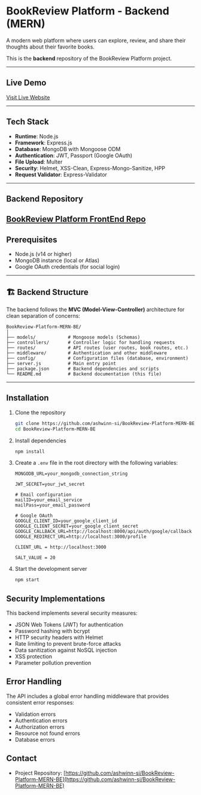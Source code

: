 # BookReview Platform - Backend (MERN)

A modern web platform where users can explore, review, and share their thoughts about their favorite books.  

This is the **backend** repository of the BookReview Platform project.

---
## Live Demo

[Visit Live Website](https://book-review-ashwin.vercel.app/)

---

## Tech Stack
- **Runtime**: Node.js
- **Framework**: Express.js
- **Database**: MongoDB with Mongoose ODM
- **Authentication**: JWT, Passport (Google OAuth)
- **File Upload**: Multer
- **Security**: Helmet, XSS-Clean, Express-Mongo-Sanitize, HPP
- **Request Validator**: Express-Validator 

---
## Backend Repository

[BookReview Platform FrontEnd Repo](https://github.com/ashwinn-si/BookReview-Platform-MERN-FE)
---
## Prerequisites
- Node.js (v14 or higher)
- MongoDB instance (local or Atlas)
- Google OAuth credentials (for social login)
---

## 🏗️ Backend Structure

The backend follows the **MVC (Model-View-Controller)** architecture for clean separation of concerns:

```
BookReview-Platform-MERN-BE/
│
├── models/            # Mongoose models (Schemas)
├── controllers/       # Controller logic for handling requests
├── routes/            # API routes (user routes, book routes, etc.)
├── middleware/        # Authentication and other middleware
├── config/            # Configuration files (database, environment)
├── server.js          # Main entry point
├── package.json       # Backend dependencies and scripts
└── README.md          # Backend documentation (this file)
```

---
## Installation

1. Clone the repository
   ```bash
   git clone https://github.com/ashwinn-si/BookReview-Platform-MERN-BE.git
   cd BookReview-Platform-MERN-BE
   ```

2. Install dependencies
   ```bash
   npm install
   ```

3. Create a `.env` file in the root directory with the following variables:
   ```
   MONGODB_URL=your_mongodb_connection_string

   JWT_SECRET=your_jwt_secret
   
   # Email configuration
   mailID=your_email_service
   mailPass=your_email_password
   
   # Google OAuth
   GOOGLE_CLIENT_ID=your_google_client_id
   GOOGLE_CLIENT_SECRET=your_google_client_secret
   GOOGLE_CALLBACK_URL=http://localhost:8000/api/auth/google/callback
   GOOGLE_REDIRECT_URL=http://localhost:3000/profile

   CLIENT_URL = http://localhost:3000

   SALT_VALUE = 20
   ```

4. Start the development server
   ```bash
   npm start
   ```

## Security Implementations
This backend implements several security measures:
- JSON Web Tokens (JWT) for authentication
- Password hashing with bcrypt
- HTTP security headers with Helmet
- Rate limiting to prevent brute-force attacks
- Data sanitization against NoSQL injection
- XSS protection
- Parameter pollution prevention

## Error Handling
The API includes a global error handling middleware that provides consistent error responses:
- Validation errors
- Authentication errors
- Authorization errors
- Resource not found errors
- Database errors



## Contact
- Project Repository: [https://github.com/ashwinn-si/BookReview-Platform-MERN-BE](https://github.com/ashwinn-si/BookReview-Platform-MERN-BE)